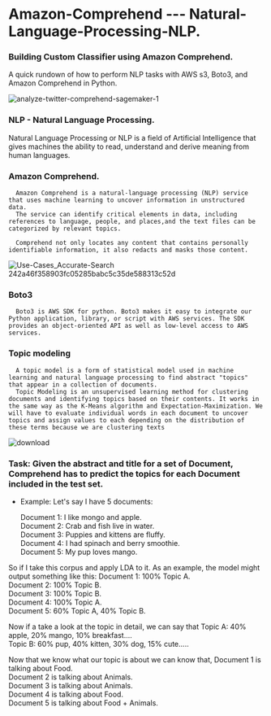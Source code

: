# Amazon-Comprehend --- Natural-Language-Processing-NLP.

### Building Custom Classifier using Amazon Comprehend.
   A quick rundown of how to perform NLP tasks with AWS s3, Boto3, and Amazon Comprehend in Python.


![analyze-twitter-comprehend-sagemaker-1](https://user-images.githubusercontent.com/58945964/132104618-a502117c-0f5c-43a0-b9c9-51f8e7151e7b.gif)


### NLP - Natural Language Processing.

   Natural Language Processing or NLP is a field of Artificial Intelligence that gives machines the ability to read, understand and derive meaning from human languages.



### Amazon Comprehend.

      Amazon Comprehend is a natural-language processing (NLP) service that uses machine learning to uncover information in unstructured data. 
      The service can identify critical elements in data, including references to language, people, and places,and the text files can be categorized by relevant topics. 

      Comprehend not only locates any content that contains personally identifiable information, it also redacts and masks those content.

![Use-Cases_Accurate-Search 242a46f358903fc05285babc5c35de588313c52d](https://user-images.githubusercontent.com/58945964/132104825-fbe4573c-4984-41fd-8c93-1123bf8f203a.png)


### Boto3

      Boto3 is AWS SDK for python. Boto3 makes it easy to integrate our Python application, library, or script with AWS services. The SDK provides an object-oriented API as well as low-level access to AWS services.


### Topic modeling
      A topic model is a form of statistical model used in machine learning and natural language processing to find abstract "topics" that appear in a collection of documents.
      Topic Modeling is an unsupervised learning method for clustering documents and identifying topics based on their contents. It works in the same way as the K-Means algorithm and Expectation-Maximization. We will have to evaluate individual words in each document to uncover topics and assign values to each depending on the distribution of these terms because we are clustering texts

![download](https://user-images.githubusercontent.com/58945964/132104713-661db5cc-1334-4d0a-95e0-535d893e1ba9.png)



### Task: Given the abstract and title for a set of Document, Comprehend has to predict the topics for each Document included in the test set.

  * Example:
      Let's say I have 5 documents:
    
       Document 1: I like mongo and apple.\
       Document 2: Crab and fish live in water.\
       Document 3: Puppies and kittens are fluffy.\
       Document 4: I had spinach and berry smoothie.\
       Document 5: My pup loves mango.
    
So if I take this corpus and apply LDA to it. As an example, the model might output something like this:
         Document 1: 100% Topic A.\
         Document 2: 100% Topic B.\
         Document 3: 100% Topic B.\
         Document 4: 100% Topic A.\
         Document 5: 60% Topic A, 40% Topic B.
      
Now if a take a look at the topic in detail, we can say that
         Topic A: 40% apple, 20% mango, 10% breakfast....\
         Topic B: 60% pup, 40% kitten, 30% dog, 15% cute.....


Now that we know what our topic is about we can know that,
         Document 1 is talking about Food.\
         Document 2 is talking about Animals.\
         Document 3 is talking about Animals.\
         Document 4 is talking about Food.\
         Document 5 is talking about Food + Animals.
































